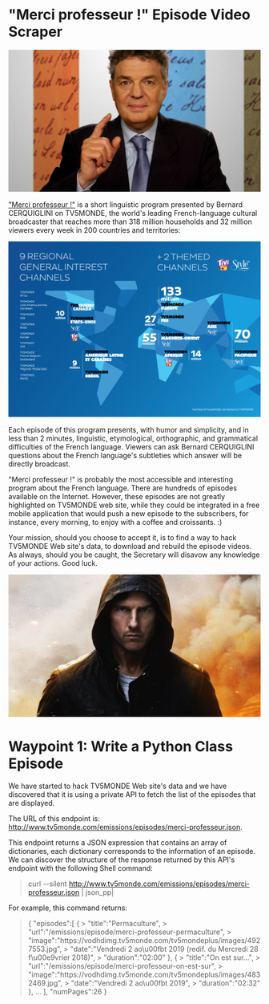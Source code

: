# "Merci professeur !" Episode Video Scraper

![merci_professeur_program](/merci_professeur_program.jpg)

["Merci professeur !"](http://www.tv5monde.com/emissions/episodes/merci-professeur) is a short linguistic program presented by Bernard CERQUIGLINI on TV5MONDE, the world's leading French-language cultural broadcaster that reaches more than 318 million households and 32 million viewers every week in 200 countries and territories:

![tv5monde](/tv5monde.png)

Each episode of this program presents, with humor and simplicity, and in less than 2 minutes, linguistic, etymological, orthographic, and grammatical difficulties of the French language. Viewers can ask Bernard CERQUIGLINI questions about the French language's subtleties which answer will be directly broadcast.

"Merci professeur !" is probably the most accessible and interesting program about the French language. There are hundreds of episodes available on the Internet. However, these episodes are not greatly highlighted on TV5MONDE web site, while they could be integrated in a free mobile application that would push a new episode to the subscribers, for instance, every morning, to enjoy with a coffee and croissants. :)

Your mission, should you choose to accept it, is to find a way to hack TV5MONDE Web site's data, to download and rebuild the episode videos. As always, should you be caught, the Secretary will disavow any knowledge of your actions. Good luck.

![impossible_mission_wallpaper](/impossible_mission_wallpaper.jpg)

# Waypoint 1: Write a Python Class Episode

We have started to hack TV5MONDE Web site's data and we have discovered that it is using a private API to fetch the list of the episodes that are displayed.

The URL of this endpoint is: http://www.tv5monde.com/emissions/episodes/merci-professeur.json.

This endpoint returns a JSON expression that contains an array of dictionaries, each dictionary corresponds to the information of an episode. We can discover the structure of the response returned by this API's endpoint with the following Shell command:

> curl --silent http://www.tv5monde.com/emissions/episodes/merci-professeur.json | json_pp|

For example, this command returns:

> {
 > "episodes":[
   > {
     > "title":"Permaculture",
     > "url":"\/emissions\/episode\/merci-professeur-permaculture",
     > "image":"https:\/\/vodhdimg.tv5monde.com\/tv5mondeplus\/images\/4927553.jpg",
     > "date":"Vendredi 2 ao\u00fbt 2019 (redif. du Mercredi 28 f\u00e9vrier 2018)",
     > "duration":"02:00"
   > },
   > {
     > "title":"On est sur...",
     > "url":"\/emissions\/episode\/merci-professeur-on-est-sur",
     > "image":"https:\/\/vodhdimg.tv5monde.com\/tv5mondeplus\/images\/4832469.jpg",
     > "date":"Vendredi 2 ao\u00fbt 2019",
     > "duration":"02:32"
   > },
   > ...
 > ],
 > "numPages":26
 > }

